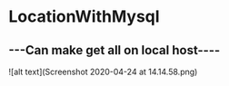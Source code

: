 # LocationWithMysql

## ---Can make get all on local host----
![alt text](Screenshot 2020-04-24 at 14.14.58.png)

